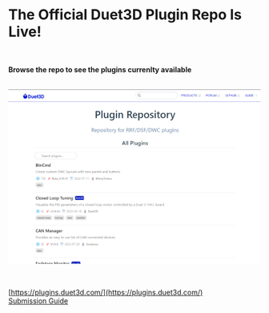 # The Official Duet3D Plugin Repo Is Live!  
<br>  

**Browse the repo to see the plugins currenlty available**  
<br>  

![enter image description here](https://raw.githubusercontent.com/MintyTrebor/ReleaseMgr/main/RelMgrData/splash/PluginRepo.png)<br>   
    
<br>   
    
[https://plugins.duet3d.com/](https://plugins.duet3d.com/)  <br>
[Submission Guide](https://plugins.duet3d.com/guide/)  
